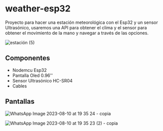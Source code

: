 # weather-esp32

Proyecto para hacer una estación meteorológica con el Esp32 y un sensor Ultrasónico, usaremos una API para obtener el clima y el sensor para obtener el movimiento de la mano y navegar a través de las opciones.


![estación (5)](https://github.com/electrodeuna/weather-esp32/assets/85527788/30c0c1f2-7f1b-45bd-9cf4-46b2d6c357f1)

## Componentes

- Nodemcu Esp32
- Pantalla Oled 0.96''
- Sensor Ultrasónico HC-SR04
- Cables

## Pantallas

![WhatsApp Image 2023-08-10 at 19 35 24 - copia](https://github.com/electrodeuna/weather-esp32/assets/85527788/c6d55eb2-a95f-4b21-92f5-172be4e831af)

![WhatsApp Image 2023-08-10 at 19 35 23 (2) - copia](https://github.com/electrodeuna/weather-esp32/assets/85527788/c86d5bb9-a221-48b4-a107-d3104981976d)
